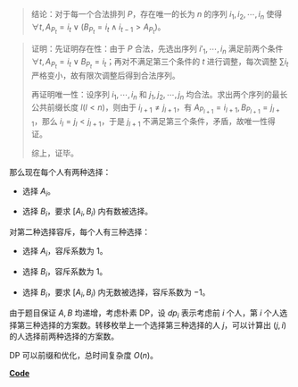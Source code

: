> 结论：对于每一个合法排列 $P$，存在唯一的长为 $n$ 的序列 $i_1,i_2,\cdots,i_n$ 使得 $\forall t, A_{P_t}=i_t \vee (B_{P_t}=i_t \wedge i_{t-1}>A_{P_t})$。

> 证明：先证明存在性：由于 $P$ 合法，先选出序列 $i'_1,\cdots,i_n$ 满足前两个条件 $\forall t, A_{P_t}=i_t \vee B_{P_t}=i_t$；再对不满足第三个条件的 $t$ 进行调整，每次调整 $\sum i_t$ 严格变小，故有限次调整后得到合法序列。
> 
> 再证明唯一性：设序列 $i_1,\cdots,i_n$  和 $j_1,j_2,\cdots,j_n$ 均合法。求出两个序列的最长公共前缀长度 $l(l<n)$，则由于 $i_{l+1} \neq j_{l+1}$，有 $A_{P_{l+1}}=i_{l+1},B_{P_{l+1}}=j_{l+1}$，那么 $i_l=j_l < j_{l+1}$，于是 $j_{l+1}$ 不满足第三个条件，矛盾，故唯一性得证。
> 
> 综上，证毕。

那么现在每个人有两种选择：

- 选择 $A_i$。

- 选择 $B_i$，要求 $[A_i,B_i)$ 内有数被选择。

对第二种选择容斥，每个人有三种选择：

- 选择 $A_i$，容斥系数为 $1$。

- 选择 $B_i$，容斥系数为 $1$。

- 选择 $B_i$，要求 $[A_i,B_i)$ 内无数被选择，容斥系数为 $-1$。

由于题目保证 $A,B$ 均递增，考虑朴素 DP，设 $dp_i$ 表示考虑前 $i$ 个人，第 $i$ 个人选择第三种选择的方案数。转移枚举上一个选择第三种选择的人 $j$，可以计算出 $(j,i)$ 的人选择前两种选择的方案数。

DP 可以前缀和优化，总时间复杂度 $O(n)$。

[**Code**](https://atcoder.jp/contests/agc061/submissions/38949043)
